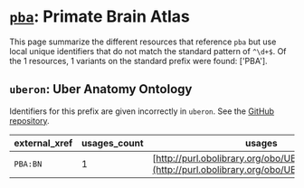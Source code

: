 # [`pba`](https://bioregistry.io/pba): Primate Brain Atlas

This page summarize the different resources that reference `pba`
but use local unique identifiers that do not match the standard pattern of
`^\d+$`. Of the 1 resources,
1 variants on the standard prefix were found: ['PBA'].

## `uberon`: Uber Anatomy Ontology

Identifiers for this prefix are given incorrectly in `uberon`. See the [GitHub repository](https://github.com/obophenotype/uberon).

| external_xref   |   usages_count | usages                                                                                         |
|-----------------|----------------|------------------------------------------------------------------------------------------------|
| `PBA:BN`        |              1 | [http://purl.obolibrary.org/obo/UBERON_0010011](http://purl.obolibrary.org/obo/UBERON_0010011) |

